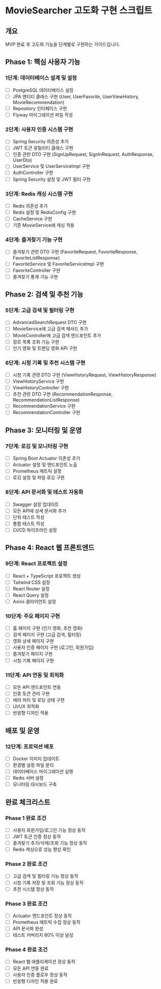 # MovieSearcher 고도화 구현 스크립트

## 개요
MVP 완료 후 고도화 기능을 단계별로 구현하는 가이드입니다.

## Phase 1: 핵심 사용자 기능

### 1단계: 데이터베이스 설계 및 설정
- [ ] PostgreSQL 데이터베이스 설정
- [ ] JPA 엔티티 클래스 구현 (User, UserFavorite, UserViewHistory, MovieRecommendation)
- [ ] Repository 인터페이스 구현
- [ ] Flyway 마이그레이션 파일 작성

### 2단계: 사용자 인증 시스템 구현
- [ ] Spring Security 의존성 추가
- [ ] JWT 토큰 유틸리티 클래스 구현
- [ ] 인증 관련 DTO 구현 (SignUpRequest, SignInRequest, AuthResponse, UserDto)
- [ ] UserService 및 UserServiceImpl 구현
- [ ] AuthController 구현
- [ ] Spring Security 설정 및 JWT 필터 구현

### 3단계: Redis 캐싱 시스템 구현
- [ ] Redis 의존성 추가
- [ ] Redis 설정 및 RedisConfig 구현
- [ ] CacheService 구현
- [ ] 기존 MovieService에 캐싱 적용

### 4단계: 즐겨찾기 기능 구현
- [ ] 즐겨찾기 관련 DTO 구현 (FavoriteRequest, FavoriteResponse, FavoriteListResponse)
- [ ] FavoriteService 및 FavoriteServiceImpl 구현
- [ ] FavoriteController 구현
- [ ] 즐겨찾기 통계 기능 구현

## Phase 2: 검색 및 추천 기능

### 5단계: 고급 검색 및 필터링 구현
- [ ] AdvancedSearchRequest DTO 구현
- [ ] MovieService에 고급 검색 메서드 추가
- [ ] MovieController에 고급 검색 엔드포인트 추가
- [ ] 장르 목록 조회 기능 구현
- [ ] 인기 영화 및 트렌딩 영화 API 구현

### 6단계: 시청 기록 및 추천 시스템 구현
- [ ] 시청 기록 관련 DTO 구현 (ViewHistoryRequest, ViewHistoryResponse)
- [ ] ViewHistoryService 구현
- [ ] ViewHistoryController 구현
- [ ] 추천 관련 DTO 구현 (RecommendationResponse, RecommendationListResponse)
- [ ] RecommendationService 구현
- [ ] RecommendationController 구현

## Phase 3: 모니터링 및 운영

### 7단계: 로깅 및 모니터링 구현
- [ ] Spring Boot Actuator 의존성 추가
- [ ] Actuator 설정 및 엔드포인트 노출
- [ ] Prometheus 메트릭 설정
- [ ] 로깅 설정 및 파일 로깅 구현

### 8단계: API 문서화 및 테스트 자동화
- [ ] Swagger 설정 업데이트
- [ ] 모든 API에 상세 문서화 추가
- [ ] 단위 테스트 작성
- [ ] 통합 테스트 작성
- [ ] CI/CD 파이프라인 설정

## Phase 4: React 웹 프론트엔드

### 9단계: React 프로젝트 설정
- [ ] React + TypeScript 프로젝트 생성
- [ ] Tailwind CSS 설정
- [ ] React Router 설정
- [ ] React Query 설정
- [ ] Axios 클라이언트 설정

### 10단계: 주요 페이지 구현
- [ ] 홈 페이지 구현 (인기 영화, 추천 영화)
- [ ] 검색 페이지 구현 (고급 검색, 필터링)
- [ ] 영화 상세 페이지 구현
- [ ] 사용자 인증 페이지 구현 (로그인, 회원가입)
- [ ] 즐겨찾기 페이지 구현
- [ ] 시청 기록 페이지 구현

### 11단계: API 연동 및 최적화
- [ ] 모든 API 엔드포인트 연동
- [ ] 인증 토큰 관리 구현
- [ ] 에러 처리 및 로딩 상태 구현
- [ ] UI/UX 최적화
- [ ] 반응형 디자인 적용

## 배포 및 운영

### 12단계: 프로덕션 배포
- [ ] Docker 이미지 업데이트
- [ ] 환경별 설정 파일 분리
- [ ] 데이터베이스 마이그레이션 실행
- [ ] Redis 서버 설정
- [ ] 모니터링 대시보드 구축

## 완료 체크리스트

### Phase 1 완료 조건
- [ ] 사용자 회원가입/로그인 기능 정상 동작
- [ ] JWT 토큰 인증 정상 동작
- [ ] 즐겨찾기 추가/삭제/조회 기능 정상 동작
- [ ] Redis 캐싱으로 성능 향상 확인

### Phase 2 완료 조건
- [ ] 고급 검색 및 필터링 기능 정상 동작
- [ ] 시청 기록 저장 및 조회 기능 정상 동작
- [ ] 추천 시스템 정상 동작

### Phase 3 완료 조건
- [ ] Actuator 엔드포인트 정상 동작
- [ ] Prometheus 메트릭 수집 정상 동작
- [ ] API 문서화 완성
- [ ] 테스트 커버리지 80% 이상 달성

### Phase 4 완료 조건
- [ ] React 웹 애플리케이션 정상 동작
- [ ] 모든 API 연동 완료
- [ ] 사용자 인증 플로우 정상 동작
- [ ] 반응형 디자인 적용 완료 
